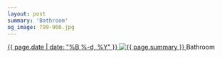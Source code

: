 ```yaml
---
layout: post
summary: 'Bathroom'
og_image: 799-960.jpg
---
```


<p>
 <time>
  <a href="/799">
   {{ page.date | date: "%B %-d, %Y" }}
  </a>
 </time>
 <a href="/799">
  <img alt="{{ page.summary }}" data-taken="2/11/2019" sizes="(min-width: 700px) 50vw, calc(100vw - 2rem)" src="{{ site.assets_url }}/799-480.jpg" srcset="{{ site.assets_url }}/799-240.jpg 240w, {{ site.assets_url }}/799-480.jpg 480w, {{ site.assets_url }}/799-720.jpg 720w, {{ site.assets_url }}/799-960.jpg 960w"/>
 </a>
 <span>
  Bathroom
 </span>
</p>
